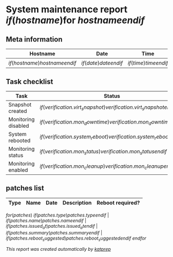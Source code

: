 # System maintenance report $if(hostname)$for $hostname$$endif$

## Meta information

Hostname | Date | Time | Owner
-- | ---- | ---- | -----
$if(hostname)$$hostname$$endif$ | $if(date)$$date$$endif$ | $if(time)$$time$$endif$ | $if(params.katprep_owner)$$params.katprep_owner$$endif$ |

## Task checklist

Task | Status | Description/Notes
---- | ------ | -----------------
Snapshot created | $if(verification.virt_snapshot)$$verification.virt_snapshot$$endif$ | $if(params.system_physical)$physical system$endif$
Monitoring disabled | $if(verification.mon_downtime)$$verification.mon_downtime$$endif$ | $if(params.environment)$$params.environment$ lifecycle$endif$
System rebooted | $if(verification.system_reboot)$$verification.system_reboot$$endif$ | 
Monitoring status | $if(verification.mon_status)$$verification.mon_status$$endif$ | $if(verification.mon_status_detail)$$verification.mon_status_detail$$endif$
Monitoring enabled | $if(verification.mon_cleanup)$$verification.mon_cleanup$$endif$ | $if(params.environment)$$params.environment$ lifecycle$endif$

## patches list

Type | Name | Date | Description | Reboot required?
---- | ---- | ---- | ----------- | ----------------
$for(patches)$
$if(patches.type)$$patches.type$$endif$ | $if(patches.name)$$patches.name$$endif$ | $if(patches.issued_at)$$patches.issued_at$$endif$ | $if(patches.summary)$$patches.summary$$endif$ | $if(patches.reboot_suggested)$$patches.reboot_suggested$$endif$
$endfor$

*This report was created automatically by [katprep](https://github.com/stdevel/katprep)*
